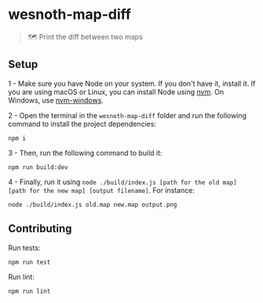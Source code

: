 # wesnoth-map-diff

> 🗺 Print the diff between two maps

## Setup

1 - Make sure you have Node on your system. If you don't have it, install it. If you are using macOS or Linux, you can install Node using [nvm](https://github.com/nvm-sh/nvm). On Windows, use [nvm-windows](https://github.com/coreybutler/nvm-windows).

2 - Open the terminal in the `wesnoth-map-diff` folder and run the following command to install the project dependencies:

```
npm i
```

3 - Then, run the following command to build it:

```
npm run build:dev
```

4 - Finally, run it using `node ./build/index.js [path for the old map] [path for the new map] [output filename]`. For instance:

```
node ./build/index.js old.map new.map output.png
```

## Contributing

Run tests:

```
npm run test
```

Run lint:

```
npm run lint
```
